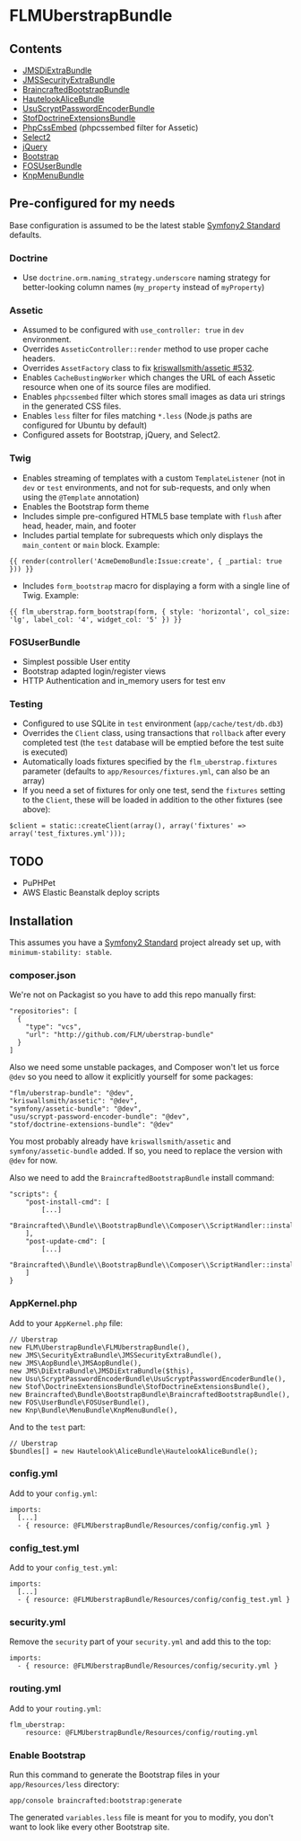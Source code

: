 # FLMUberstrapBundle

## Contents

- [JMSDiExtraBundle](https://github.com/schmittjoh/JMSDiExtraBundle)
- [JMSSecurityExtraBundle](https://github.com/schmittjoh/JMSSecurityExtraBundle)
- [BraincraftedBootstrapBundle](https://github.com/braincrafted/bootstrap-bundle)
- [HautelookAliceBundle](https://github.com/hautelook/AliceBundle)
- [UsuScryptPasswordEncoderBundle](https://github.com/andreausu/UsuScryptPasswordEncoderBundle)
- [StofDoctrineExtensionsBundle](https://github.com/stof/StofDoctrineExtensionsBundle)
- [PhpCssEmbed](https://github.com/krichprollsch/phpCssEmbed) (phpcssembed filter for Assetic)
- [Select2](https://github.com/ivaynberg/select2)
- [jQuery](https://github.com/components/jquery)
- [Bootstrap](https://github.com/components/bootstrap)
- [FOSUserBundle](https://github.com/FriendsOfSymfony/FOSUserBundle)
- [KnpMenuBundle](https://github.com/KnpLabs/KnpMenuBundle)

## Pre-configured for my needs

Base configuration is assumed to be the latest stable [Symfony2 Standard](https://github.com/symfony/symfony-standard) defaults.

### Doctrine

- Use `doctrine.orm.naming_strategy.underscore` naming strategy for better-looking column names (`my_property` instead of `myProperty`)

### Assetic

- Assumed to be configured with `use_controller: true` in `dev` environment.
- Overrides `AsseticController::render` method to use proper cache headers.
- Overrides `AssetFactory` class to fix [kriswallsmith/assetic #532](https://github.com/kriswallsmith/assetic/issues/532).
- Enables `CacheBustingWorker` which changes the URL of each Assetic resource when one of its source files are modified.
- Enables `phpcssembed` filter which stores small images as data uri strings in the generated CSS files.
- Enables `less` filter for files matching `*.less` (Node.js paths are configured for Ubuntu by default)
- Configured assets for Bootstrap, jQuery, and Select2.

### Twig

- Enables streaming of templates with a custom `TemplateListener` (not in `dev` or `test` environments, and not for sub-requests, and only when using the `@Template` annotation)
- Enables the Bootstrap form theme
- Includes simple pre-configured HTML5 base template with `flush` after head, header, main, and footer
- Includes partial template for subrequests which only displays the `main_content` or `main` block. Example:
```
{{ render(controller('AcmeDemoBundle:Issue:create', { _partial: true })) }}
```
- Includes `form_bootstrap` macro for displaying a form with a single line of Twig. Example:
```
{{ flm_uberstrap.form_bootstrap(form, { style: 'horizontal', col_size: 'lg', label_col: '4', widget_col: '5' }) }}
```

### FOSUserBundle

- Simplest possible User entity
- Bootstrap adapted login/register views
- HTTP Authentication and in_memory users for test env

### Testing

- Configured to use SQLite in `test` environment (`app/cache/test/db.db3`)
- Overrides the `Client` class, using transactions that `rollback` after every completed test (the `test` database will be emptied before the test suite is executed)
- Automatically loads fixtures specified by the `flm_uberstrap.fixtures` parameter (defaults to `app/Resources/fixtures.yml`, can also be an array)
- If you need a set of fixtures for only one test, send the `fixtures` setting to the `Client`, these will be loaded in addition to the other fixtures (see above):
```
$client = static::createClient(array(), array('fixtures' => array('test_fixtures.yml')));
```

## TODO

- PuPHPet
- AWS Elastic Beanstalk deploy scripts

## Installation

This assumes you have a [Symfony2 Standard](https://github.com/symfony/symfony-standard) project already set up, with `minimum-stability: stable`.

### composer.json

We're not on Packagist so you have to add this repo manually first:

    "repositories": [
      {
        "type": "vcs",
        "url": "http://github.com/FLM/uberstrap-bundle"
      }
    ]

Also we need some unstable packages, and Composer won't let us force `@dev` so you need to allow it explicitly yourself for some packages:

    "flm/uberstrap-bundle": "@dev",
    "kriswallsmith/assetic": "@dev",
    "symfony/assetic-bundle": "@dev",
    "usu/scrypt-password-encoder-bundle": "@dev",
    "stof/doctrine-extensions-bundle": "@dev"

You most probably already have `kriswallsmith/assetic` and `symfony/assetic-bundle` added. If so, you need to replace the version with `@dev` for now.

Also we need to add the `BraincraftedBootstrapBundle` install command:

    "scripts": {
        "post-install-cmd": [
            [...]
            "Braincrafted\\Bundle\\BootstrapBundle\\Composer\\ScriptHandler::install"
        ],
        "post-update-cmd": [
            [...]
            "Braincrafted\\Bundle\\BootstrapBundle\\Composer\\ScriptHandler::install"
        ]
    }

### AppKernel.php

Add to your `AppKernel.php` file:

    // Uberstrap
    new FLM\UberstrapBundle\FLMUberstrapBundle(),
    new JMS\SecurityExtraBundle\JMSSecurityExtraBundle(),
    new JMS\AopBundle\JMSAopBundle(),
    new JMS\DiExtraBundle\JMSDiExtraBundle($this),
    new Usu\ScryptPasswordEncoderBundle\UsuScryptPasswordEncoderBundle(),
    new Stof\DoctrineExtensionsBundle\StofDoctrineExtensionsBundle(),
    new Braincrafted\Bundle\BootstrapBundle\BraincraftedBootstrapBundle(),
    new FOS\UserBundle\FOSUserBundle(),
    new Knp\Bundle\MenuBundle\KnpMenuBundle(),

And to the `test` part:

    // Uberstrap
    $bundles[] = new Hautelook\AliceBundle\HautelookAliceBundle();
    
### config.yml

Add to your `config.yml`:

    imports:
      [...]
      - { resource: @FLMUberstrapBundle/Resources/config/config.yml }

### config_test.yml

Add to your `config_test.yml`:

    imports:
      [...]
      - { resource: @FLMUberstrapBundle/Resources/config/config_test.yml }

### security.yml

Remove the `security` part of your `security.yml` and add this to the top:

    imports:
      - { resource: @FLMUberstrapBundle/Resources/config/security.yml }

### routing.yml

Add to your `routing.yml`:

    flm_uberstrap:
        resource: @FLMUberstrapBundle/Resources/config/routing.yml

### Enable Bootstrap

Run this command to generate the Bootstrap files in your `app/Resources/less` directory:

    app/console braincrafted:bootstrap:generate

The generated `variables.less` file is meant for you to modify, you don't want to look like every other Bootstrap site.
